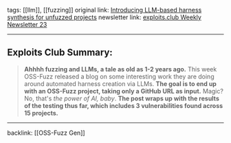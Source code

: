 tags:  [[llm]], [[fuzzing]] 
original link: [Introducing LLM-based harness synthesis for unfuzzed projects](https://blog.oss-fuzz.com/posts/introducing-llm-based-harness-synthesis-for-unfuzzed-projects/?ref=blog.exploits.club) 
newsletter link: [exploits.club Weekly Newsletter 23](https://blog.exploits.club/exploits-club-weekly-newsletter-23/) 

---
## Exploits Club Summary:
> **Ahhhh fuzzing and LLMs, a tale as old as 1-2 years ago.** This week OSS-Fuzz released a blog on some interesting work they are doing around automated harness creation via LLMs. **The goal is to end up with an OSS-Fuzz project, taking only a GitHub URL as input.** Magic? No, that's _the_ _power of AI, baby_. **The post wraps up with the results of the testing thus far, which includes 3 vulnerabilities found across 15 projects.** 


---
backlink: [[OSS-Fuzz Gen]]
